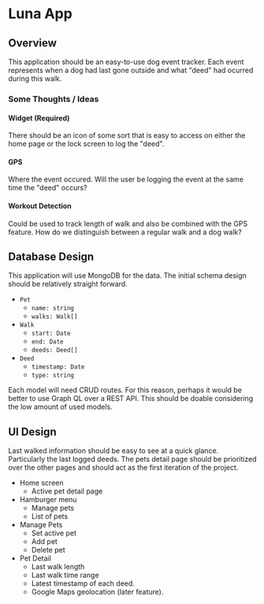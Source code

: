 # Luna App

## Overview
This application should be an easy-to-use dog event tracker. Each event represents when a dog had last gone outside and what "deed" had ocurred during this walk.

### Some Thoughts / Ideas

#### Widget (Required)
There should be an icon of some sort that is easy to access on either the home page or the lock screen to log the "deed".

#### GPS
Where the event occured. Will the user be logging the event at the same time the "deed" occurs?

#### Workout Detection
Could be used to track length of walk and also be combined with the GPS feature. How do we distinguish between a regular walk and a dog walk?

## Database Design
This application will use MongoDB for the data. The initial schema design should be relatively straight forward.
- `Pet`
  - `name: string`
  - `walks: Walk[]`
- `Walk`
  - `start: Date`
  - `end: Date`
  - `deeds: Deed[]`
- `Deed`
  - `timestamp: Date`
  - `type: string`
  
Each model will need CRUD routes. For this reason, perhaps it would be better to use Graph QL over a REST API. This should be doable considering the low amount of used models.

## UI Design
Last walked information should be easy to see at a quick glance. Particularly the last logged deeds. The pets detail page should be prioritized over the other pages and should act as the first iteration of the project.

- Home screen
  - Active pet detail page
- Hamburger menu
  - Manage pets
  - List of pets
- Manage Pets
  - Set active pet
  - Add pet
  - Delete pet
- Pet Detail
  - Last walk length
  - Last walk time range
  - Latest timestamp of each deed.
  - Google Maps geolocation (later feature).
  
